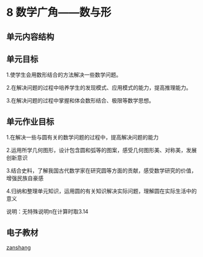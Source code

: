 # 8 数学广角——数与形

## 单元内容结构


## 单元目标

1.使学生会用数形结合的方法解决一些数学问题。

2.在解决问题的过程中培养学生的发现模式、应用模式的能力，提高推理能力。

3.在解决问题的过程中掌握和体会数形结合、极限等数学思想。

## 单元作业目标

1.在解决一些与圆有关的数学问题的过程中，提高解决问题的能力

2.运用所学几何图形，设计包含圆和弧等的图案，感受几何图形美、对称美，发展创新意识

3.结合史料，了解我国古代数学家在研究圆等方面的贡献，感受数学研究的价值，增强民族自豪感

4.归纳和整理单元知识，运用圆的有关知识解决实际问题，理解圆在实际生活中的意义

说明：无特殊说明π在计算时取3.14

## 电子教材

<Epep grade="xxsx6a" :pep="1221001601141" :pages="105" :paged="109" ></Epep>

[zanshang](../res/zanshang.md ':include')